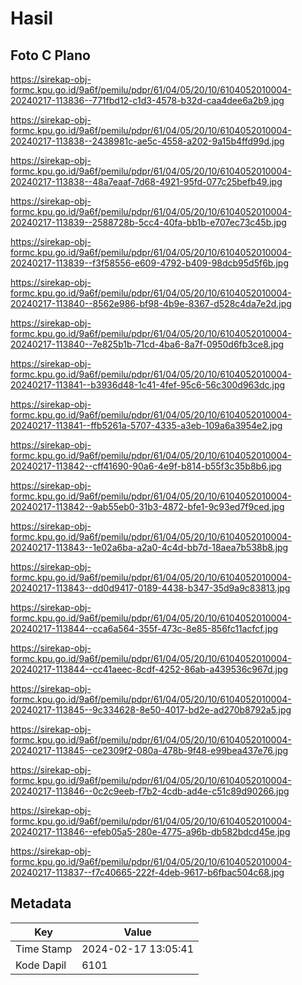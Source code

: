 # Hasil

## Foto C Plano

https://sirekap-obj-formc.kpu.go.id/9a6f/pemilu/pdpr/61/04/05/20/10/6104052010004-20240217-113836--771fbd12-c1d3-4578-b32d-caa4dee6a2b9.jpg

https://sirekap-obj-formc.kpu.go.id/9a6f/pemilu/pdpr/61/04/05/20/10/6104052010004-20240217-113838--2438981c-ae5c-4558-a202-9a15b4ffd99d.jpg

https://sirekap-obj-formc.kpu.go.id/9a6f/pemilu/pdpr/61/04/05/20/10/6104052010004-20240217-113838--48a7eaaf-7d68-4921-95fd-077c25befb49.jpg

https://sirekap-obj-formc.kpu.go.id/9a6f/pemilu/pdpr/61/04/05/20/10/6104052010004-20240217-113839--2588728b-5cc4-40fa-bb1b-e707ec73c45b.jpg

https://sirekap-obj-formc.kpu.go.id/9a6f/pemilu/pdpr/61/04/05/20/10/6104052010004-20240217-113839--f3f58556-e609-4792-b409-98dcb95d5f6b.jpg

https://sirekap-obj-formc.kpu.go.id/9a6f/pemilu/pdpr/61/04/05/20/10/6104052010004-20240217-113840--8562e986-bf98-4b9e-8367-d528c4da7e2d.jpg

https://sirekap-obj-formc.kpu.go.id/9a6f/pemilu/pdpr/61/04/05/20/10/6104052010004-20240217-113840--7e825b1b-71cd-4ba6-8a7f-0950d6fb3ce8.jpg

https://sirekap-obj-formc.kpu.go.id/9a6f/pemilu/pdpr/61/04/05/20/10/6104052010004-20240217-113841--b3936d48-1c41-4fef-95c6-56c300d963dc.jpg

https://sirekap-obj-formc.kpu.go.id/9a6f/pemilu/pdpr/61/04/05/20/10/6104052010004-20240217-113841--ffb5261a-5707-4335-a3eb-109a6a3954e2.jpg

https://sirekap-obj-formc.kpu.go.id/9a6f/pemilu/pdpr/61/04/05/20/10/6104052010004-20240217-113842--cff41690-90a6-4e9f-b814-b55f3c35b8b6.jpg

https://sirekap-obj-formc.kpu.go.id/9a6f/pemilu/pdpr/61/04/05/20/10/6104052010004-20240217-113842--9ab55eb0-31b3-4872-bfe1-9c93ed7f9ced.jpg

https://sirekap-obj-formc.kpu.go.id/9a6f/pemilu/pdpr/61/04/05/20/10/6104052010004-20240217-113843--1e02a6ba-a2a0-4c4d-bb7d-18aea7b538b8.jpg

https://sirekap-obj-formc.kpu.go.id/9a6f/pemilu/pdpr/61/04/05/20/10/6104052010004-20240217-113843--dd0d9417-0189-4438-b347-35d9a9c83813.jpg

https://sirekap-obj-formc.kpu.go.id/9a6f/pemilu/pdpr/61/04/05/20/10/6104052010004-20240217-113844--cca6a564-355f-473c-8e85-856fc11acfcf.jpg

https://sirekap-obj-formc.kpu.go.id/9a6f/pemilu/pdpr/61/04/05/20/10/6104052010004-20240217-113844--cc41aeec-8cdf-4252-86ab-a439536c967d.jpg

https://sirekap-obj-formc.kpu.go.id/9a6f/pemilu/pdpr/61/04/05/20/10/6104052010004-20240217-113845--9c334628-8e50-4017-bd2e-ad270b8792a5.jpg

https://sirekap-obj-formc.kpu.go.id/9a6f/pemilu/pdpr/61/04/05/20/10/6104052010004-20240217-113845--ce2309f2-080a-478b-9f48-e99bea437e76.jpg

https://sirekap-obj-formc.kpu.go.id/9a6f/pemilu/pdpr/61/04/05/20/10/6104052010004-20240217-113846--0c2c9eeb-f7b2-4cdb-ad4e-c51c89d90266.jpg

https://sirekap-obj-formc.kpu.go.id/9a6f/pemilu/pdpr/61/04/05/20/10/6104052010004-20240217-113846--efeb05a5-280e-4775-a96b-db582bdcd45e.jpg

https://sirekap-obj-formc.kpu.go.id/9a6f/pemilu/pdpr/61/04/05/20/10/6104052010004-20240217-113837--f7c40665-222f-4deb-9617-b6fbac504c68.jpg


## Metadata

| Key        | Value               |
| ---------- | ------------------- |
| Time Stamp | 2024-02-17 13:05:41 |
| Kode Dapil | 6101                |




